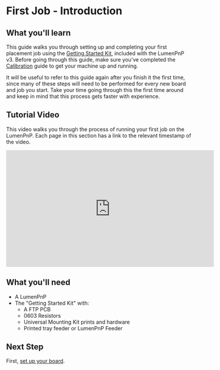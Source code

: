 # First Job - Introduction

## What you'll learn

This guide walks you through setting up and completing your first placement job using the [Getting Started Kit](https://opulo.io/products/getting-started-kit), included with the LumenPnP v3. Before going through this guide, make sure you've completed the [Calibration](../calibration/index.md) guide to get your machine up and running.

It will be useful to refer to this guide again after you finish it the first time, since many of these steps will need to be performed for every new board and job you start. Take your time going through this the first time around and keep in mind that this process gets faster with experience.

## Tutorial Video

This video walks you through the process of running your first job on the LumenPnP. Each page in this section has a link to the relevant timestamp of the video.

<!-- markdownlint-disable MD033 -->
<div class="video-wrapper">
<iframe width="560" height="315" src="https://www.youtube.com/embed/W0kdrxkkXUw" title="YouTube video player" frameborder="0" allow="accelerometer; autoplay; clipboard-write; encrypted-media; gyroscope; picture-in-picture" allowfullscreen></iframe>
</div>

## What you'll need

- A LumenPnP
- The "Getting Started Kit" with:
  - A FTP PCB
  - 0603 Resistors
  - Universal Mounting Kit prints and hardware
  - Printed tray feeder or LumenPnP Feeder

## Next Step

First, [set up your board](1-board-setup/index.md).
